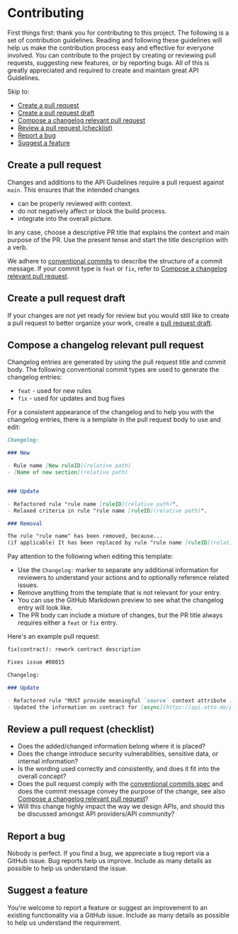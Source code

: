 # Contributing

First things first: thank you for contributing to this project.
The following is a set of contribution guidelines.
Reading and following these guidelines will help us make the contribution process easy and effective for everyone involved.
You can contribute to the project by creating or reviewing pull requests, suggesting new features, or by reporting bugs.
All of this is greatly appreciated and required to create and maintain great API Guidelines.

Skip to:

- [Create a pull request](#create-a-pull-request)
- [Create a pull request draft](#create-a-pull-request-draft)
- [Compose a changelog relevant pull request](#compose-a-changelog-relevant-pull-request)
- [Review a pull request (checklist)](#review-a-pull-request-checklist)
- [Report a bug](#report-a-bug)
- [Suggest a feature](#suggest-a-feature)

## Create a pull request

Changes and additions to the API Guidelines require a pull request against `main`.
This ensures that the intended changes

- can be properly reviewed with context.
- do not negatively affect or block the build process.
- integrate into the overall picture.

In any case, choose a descriptive PR title that explains the context and main purpose of the PR.
Use the present tense and start the title description with a verb.

We adhere to [conventional commits](https://www.conventionalcommits.org/en/v1.0.0/) to describe the structure of a commit message.
If your commit type is `feat` or `fix`, refer to [Compose a changelog relevant pull request](#compose-a-changelog-relevant-pull-request).

## Create a pull request draft

If your changes are not yet ready for review but you would still like to create a pull request to better organize your work, create a [pull request draft](https://docs.github.com/en/pull-requests/collaborating-with-pull-requests/proposing-changes-to-your-work-with-pull-requests/about-pull-requests#draft-pull-requests).

## Compose a changelog relevant pull request

Changelog entries are generated by using the pull request title and commit body.
The following conventional commit types are used to generate the changelog entries:

- `feat` - used for new rules
- `fix` - used for updates and bug fixes

For a consistent appearance of the changelog and to help you with the changelog entries, there is a template in the pull request body to use and edit:

```markdown
Changelog:

### New

- Rule name [New ruleID](relative path)
- [Name of new section](relative path)


### Update

- Refactored rule "rule name [ruleID](relative path)".
- Relaxed criteria in rule "rule name [ruleID](relative path)".

### Removal

The rule "rule name" has been removed, because...
(if applicable) It has been replaced by rule "rule name [ruleID](relative path)".
```

Pay attention to the following when editing this template:

- Use the `Changelog:` marker to separate any additional information for reviewers to understand your actions and to optionally reference related issues.
- Remove anything from the template that is not relevant for your entry.
- You can use the GitHub Markdown preview to see what the changelog entry will look like.
- The PR body can include a mixture of changes, but the PR title always requires either a `feat` or `fix` entry.

Here's an example pull request:

```markdown
fix(contract): rework contract description
```

```markdown
Fixes issue #08015

Changelog:

### Update

- Refactored rule "MUST provide meaningful `source` context attribute [R200010](../api-guidelines/async/format/cloudevents/rules/must-provide-meaningful-source-context-attribute.md)".
- Updated the information on contract for [async](https://api.otto.de/portal/guidelines/event-guidelines/contract) and [rest](https://api.otto.de/portal/guidelines/rest-guidelines/contract).

```

## Review a pull request (checklist)

- Does the added/changed information belong where it is placed?
- Does the change introduce security vulnerabilities, sensitive data, or internal information?
- Is the wording used correctly and consistently, and does it fit into the overall concept?
- Does the pull request comply with the [conventional commits spec](https://www.conventionalcommits.org/en/v1.0.0/) and does the commit message convey the purpose of the change, see also [Compose a changelog relevant pull request](#compose-a-changelog-relevant-pull-request)?
- Will this change highly impact the way we design APIs, and should this be discussed amongst API providers/API community?

## Report a bug

Nobody is perfect.
If you find a bug, we appreciate a bug report via a GitHub issue.
Bug reports help us improve.
Include as many details as possible to help us understand the issue.

## Suggest a feature

You're welcome to report a feature or suggest an improvement to an existing functionality via a GitHub issue.
Include as many details as possible to help us understand the requirement.
